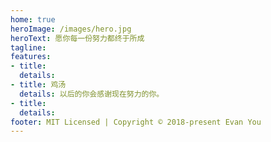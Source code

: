 ```yaml
---
home: true
heroImage: /images/hero.jpg
heroText: 愿你每一份努力都终于所成
tagline: 
features:
- title: 
  details: 
- title: 鸡汤
  details: 以后的你会感谢现在努力的你。
- title: 
  details: 
footer: MIT Licensed | Copyright © 2018-present Evan You
---
```


